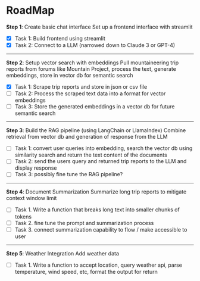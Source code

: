 RoadMap
=======

**Step 1**: Create basic chat interface
Set up a frontend interface with streamlit

- [x] Task 1: Build frontend using streamlit
- [x] Task 2: Connect to a LLM (narrowed down to Claude 3 or GPT-4)

-----------------------------------------------------------

**Step 2**: Setup vector search with embeddings
Pull mountaineering trip reports from forums like Mountain Project, process the text, generate embeddings, store in vector db for semantic search

- [x] Task 1: Scrape trip reports and store in json or csv file
- [ ] Task 2: Process the scraped text data into a format for vector embeddings
- [ ] Task 3: Store the generated embeddings in a vector db for future semantic search

-----------------------------------------------------------

**Step 3**: Build the RAG pipeline (using LangChain or LlamaIndex)
Combine retrieval from vector db and generation of response from the LLM

- [ ] Task 1: convert user queries into embedding, search the vector db using similarity search and return the text content of the documents
- [ ] Task 2: send the users query and returned trip reports to the LLM and display response
- [ ] Task 3: possibly fine tune the RAG pipeline?

-----------------------------------------------------------

**Step 4**: Document Summarization
Summarize long trip reports to mitigate context window limit

- [ ] Task 1. Write a function that breaks long text into smaller chunks of tokens
- [ ] Task 2. fine tune the prompt and summarization process
- [ ] Task 3. connect summarization capability to flow / make accessible to user

-----------------------------------------------------------

**Step 5**: Weather Integration
Add weather data

- [ ] Task 1. Write a function to accept location, query weather api, parse temperature, wind speed, etc, format the output for return
